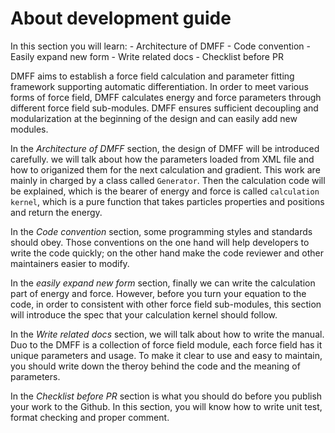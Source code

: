 # About development guide

In this section you will learn:
    - Architecture of DMFF
    - Code convention
    - Easily expand new form
    - Write related docs
    - Checklist before PR

DMFF aims to establish a force field calculation and parameter fitting framework supporting automatic differentiation. In order to meet various forms of force field, DMFF calculates energy and force parameters through different force field sub-modules. DMFF ensures sufficient decoupling and modularization at the beginning of the design and can easily add new modules. 

In the *Architecture of DMFF* section, the design of DMFF will be introduced carefully. we will talk about how the parameters loaded from XML file and how to origanized them for the next calculation and gradient. This work are mainly in charged by a class called `Generator`. Then the calculation code will be explained, which is the bearer of energy and force is called `calculation kernel`, which is a pure function that takes particles properties and positions and return the energy. 

In the *Code convention* section, some programming styles and standards should obey. Those conventions on the one hand will help developers to write the code quickly; on the other hand make the code reviewer and other maintainers easier to modify.

In the *easily expand new form* section, finally we can write the calculation part of energy and force. However, before you turn your equation to the code, in order to consistent with other force field sub-modules, this section will introduce the spec that your calculation kernel should follow.

In the *Write related docs* section, we will talk about how to write the manual. Duo to the DMFF is a collection of force field module, each force field has it unique parameters and usage. To make it clear to use and easy to maintain, you should write down the theroy behind the code and the meaning of parameters. 

In the *Checklist before PR* section is what you should do before you publish your work to the Github. In this section, you will know how to write unit test, format checking and proper comment.
